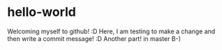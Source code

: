 # hello-world
Welcoming myself to github! :D
Here, I am testing to make a change and then write a commit message! :D
Another part! in master B-)
